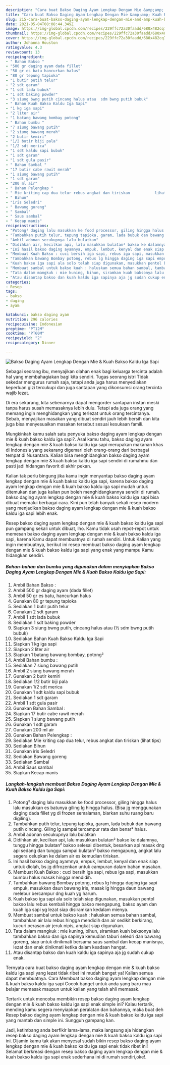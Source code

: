 ```yaml
---
description: "Cara buat Bakso Daging Ayam Lengkap Dengan Mie &amp;amp; Kuah Bakso Kaldu Iga Sapi Sederhana dan Mudah Dibuat"
title: "Cara buat Bakso Daging Ayam Lengkap Dengan Mie &amp;amp; Kuah Bakso Kaldu Iga Sapi Sederhana dan Mudah Dibuat"
slug: 215-cara-buat-bakso-daging-ayam-lengkap-dengan-mie-and-amp-kuah-bakso-kaldu-iga-sapi-sederhana-dan-mudah-dibuat
date: 2021-05-04T08:08:44.349Z
image: https://img-global.cpcdn.com/recipes/229ffc72a30faadd/680x482cq70/bakso-daging-ayam-lengkap-dengan-mie-kuah-bakso-kaldu-iga-sapi-foto-resep-utama.jpg
thumbnail: https://img-global.cpcdn.com/recipes/229ffc72a30faadd/680x482cq70/bakso-daging-ayam-lengkap-dengan-mie-kuah-bakso-kaldu-iga-sapi-foto-resep-utama.jpg
cover: https://img-global.cpcdn.com/recipes/229ffc72a30faadd/680x482cq70/bakso-daging-ayam-lengkap-dengan-mie-kuah-bakso-kaldu-iga-sapi-foto-resep-utama.jpg
author: Johanna Houston
ratingvalue: 4.3
reviewcount: 13
recipeingredient:
- " Bahan Bakso "
- "500 gr daging ayam dada fillet"
- "50 gr es batu hancurkan halus"
- "80 gr tepung tapioka"
- "1 butir putih telur"
- "2 sdt garam"
- "1 sdt lada bubuk"
- "1 sdt baking powder"
- "3 siung bwng putih cincang halus atau  sdm bwng putih bubuk"
- " Bahan Kuah Bakso Kaldu Iga Sapi"
- "1 kg iga sapi"
- "2 liter air"
- "1 batang bawang bombay potong"
- " Bahan bumbu "
- "7 siung bawang putih"
- "2 siung bawang merah"
- "2 butir kemiri"
- "1/2 butir biji pala"
- "1/2 sdt merica"
- "1 sdt kaldu sapi bubuk"
- "1 sdt garam"
- "1 sdt gula pasir"
- " Bahan Sambal "
- "17 butir cabe rawit merah"
- "1 siung bawang putih"
- "1 sdt garam"
- "200 ml air"
- " Bahan Pelengkap "
- " Mie kriting cap dua telur rebus angkat dan tiriskan           lihat tips"
- " Bihun"
- "iris Seledri"
- " Bawang goreng"
- " Sambal"
- " Saus sambal"
- " Kecap manis"
recipeinstructions:
- "Potong² daging lalu masukkan ke food processor, giling hingga halus lalu masukkan es batunya giling lg hingga halus. (Bisa jg menggunakan daging dada fillet yg di frozen semalaman, biarkan suhu ruang baru digiling)."
- "Tambahkan putih telur, tepung tapioka, garam, lada bubuk dan bawang putih cincang. Giling lg sampai tercampur rata dan benar² halus."
- "Ambil adonan secukupnya lalu bulatkan"
- "Didihkan air, kecilkan api, lalu masukkan bulatan² bakso ke dalamnya, tunggu hingga bulatan² bakso selesai dibentuk, besarkan api masak dng api sedang dan tunggu sampai bulatan² bakso mengapung, angkat lalu segera celupkan ke dalam air es kemudian tiriskan."
- "Ini hasil bakso daging ayamnya, empuk, lembut, kenyal dan enak siap untuk diolah, bs jg difrozenkan untuk campuran dalam bahan masakan."
- "Membuat Kuah Bakso : cuci bersih iga sapi, rebus iga sapi, masukkan bumbu halus masak hingga mendidih."
- "Tambahkan bawang Bombay potong, rebus lg hingga daging iga sapi empuk, masukkan daun bawang iris, masak lg hingga daun bawang melebur bercampur dng kuah yg harum."
- "Kuah bakso iga sapi ala solo telah siap digunakan, masukkan pentol bakso lalu rebus kembali hingga bakso mengapung, bakso ayam dan kuah iga sapi yg lezat siap disiramkan kedalam mienya."
- "Membuat sambal untuk bakso kuah : haluskan semua bahan sambal, tambahkan air lalu rebus hingga mendidih dan air sedikit berkirang, kucuri perasan air jeruk nipis, angkat siap digunakan."
- "Tata dalam mangkuk : mie kuning, bihun, siramkan kuah baksonya lalu tambahkan bakso dan iga sapinya kemudian taburi seledri dan bawang goreng, siap untuk dinikmati bersama saus sambal dan kecap manisnya, lezat dan enak dinikmati ketika dalam keadaan hangat."
- "Atau disantap bakso dan kuah kaldu iga sapinya aja jg sudah cukup enak."
categories:
- Resep
tags:
- bakso
- daging
- ayam

katakunci: bakso daging ayam 
nutrition: 296 calories
recipecuisine: Indonesian
preptime: "PT12M"
cooktime: "PT60M"
recipeyield: "2"
recipecategory: Dinner

---
```



![Bakso Daging Ayam Lengkap Dengan Mie &amp; Kuah Bakso Kaldu Iga Sapi](https://img-global.cpcdn.com/recipes/229ffc72a30faadd/680x482cq70/bakso-daging-ayam-lengkap-dengan-mie-kuah-bakso-kaldu-iga-sapi-foto-resep-utama.jpg)

Sebagai seorang ibu, menyajikan olahan enak bagi keluarga tercinta adalah hal yang membahagiakan bagi kita sendiri. Tugas seorang istri Tidak sekedar mengurus rumah saja, tetapi anda juga harus menyediakan keperluan gizi tercukupi dan juga santapan yang dikonsumsi orang tercinta wajib lezat.

Di era  sekarang, kita sebenarnya dapat mengorder santapan instan meski tanpa harus susah memasaknya lebih dulu. Tetapi ada juga orang yang memang ingin menghidangkan yang terlezat untuk orang tercintanya. Sebab, menyajikan masakan yang dibuat sendiri jauh lebih bersih dan kita juga bisa menyesuaikan masakan tersebut sesuai kesukaan famili. 



Mungkinkah kamu salah satu penyuka bakso daging ayam lengkap dengan mie &amp; kuah bakso kaldu iga sapi?. Asal kamu tahu, bakso daging ayam lengkap dengan mie &amp; kuah bakso kaldu iga sapi merupakan makanan khas di Indonesia yang sekarang digemari oleh orang-orang dari berbagai tempat di Nusantara. Kalian bisa menghidangkan bakso daging ayam lengkap dengan mie &amp; kuah bakso kaldu iga sapi sendiri di rumahmu dan pasti jadi hidangan favorit di akhir pekan.

Kalian tak perlu bingung jika kamu ingin menyantap bakso daging ayam lengkap dengan mie &amp; kuah bakso kaldu iga sapi, karena bakso daging ayam lengkap dengan mie &amp; kuah bakso kaldu iga sapi mudah untuk ditemukan dan juga kalian pun boleh menghidangkannya sendiri di rumah. bakso daging ayam lengkap dengan mie &amp; kuah bakso kaldu iga sapi bisa dibuat memalui berbagai cara. Kini pun telah banyak sekali resep modern yang menjadikan bakso daging ayam lengkap dengan mie &amp; kuah bakso kaldu iga sapi lebih enak.

Resep bakso daging ayam lengkap dengan mie &amp; kuah bakso kaldu iga sapi pun gampang sekali untuk dibuat, lho. Kamu tidak usah repot-repot untuk memesan bakso daging ayam lengkap dengan mie &amp; kuah bakso kaldu iga sapi, karena Kamu dapat membuatnya di rumah sendiri. Untuk Kalian yang ingin membuatnya, berikut ini resep membuat bakso daging ayam lengkap dengan mie &amp; kuah bakso kaldu iga sapi yang enak yang mampu Kamu hidangkan sendiri.

<!--inarticleads1-->

##### Bahan-bahan dan bumbu yang digunakan dalam menyiapkan Bakso Daging Ayam Lengkap Dengan Mie &amp; Kuah Bakso Kaldu Iga Sapi:

1. Ambil  Bahan Bakso :
1. Ambil 500 gr daging ayam (dada fillet)
1. Ambil 50 gr es batu, hancurkan halus
1. Gunakan 80 gr tepung tapioka
1. Sediakan 1 butir putih telur
1. Gunakan 2 sdt garam
1. Ambil 1 sdt lada bubuk
1. Sediakan 1 sdt baking powder
1. Siapkan 3 siung bwng putih, cincang halus atau (½ sdm bwng putih bubuk)
1. Sediakan  Bahan Kuah Bakso Kaldu Iga Sapi
1. Siapkan 1 kg iga sapi
1. Siapkan 2 liter air
1. Siapkan 1 batang bawang bombay, potong²
1. Ambil  Bahan bumbu :
1. Sediakan 7 siung bawang putih
1. Ambil 2 siung bawang merah
1. Gunakan 2 butir kemiri
1. Sediakan 1/2 butir biji pala
1. Gunakan 1/2 sdt merica
1. Gunakan 1 sdt kaldu sapi bubuk
1. Sediakan 1 sdt garam
1. Ambil 1 sdt gula pasir
1. Gunakan  Bahan Sambal :
1. Siapkan 17 butir cabe rawit merah
1. Siapkan 1 siung bawang putih
1. Gunakan 1 sdt garam
1. Gunakan 200 ml air
1. Gunakan  Bahan Pelengkap :
1. Sediakan  Mie kriting cap dua telur, rebus angkat dan tiriskan           (lihat tips)
1. Sediakan  Bihun
1. Gunakan iris Seledri
1. Sediakan  Bawang goreng
1. Sediakan  Sambal
1. Ambil  Saus sambal
1. Siapkan  Kecap manis




<!--inarticleads2-->

##### Langkah-langkah membuat Bakso Daging Ayam Lengkap Dengan Mie &amp; Kuah Bakso Kaldu Iga Sapi:

1. Potong² daging lalu masukkan ke food processor, giling hingga halus lalu masukkan es batunya giling lg hingga halus. (Bisa jg menggunakan daging dada fillet yg di frozen semalaman, biarkan suhu ruang baru digiling).
1. Tambahkan putih telur, tepung tapioka, garam, lada bubuk dan bawang putih cincang. Giling lg sampai tercampur rata dan benar² halus.
1. Ambil adonan secukupnya lalu bulatkan
1. Didihkan air, kecilkan api, lalu masukkan bulatan² bakso ke dalamnya, tunggu hingga bulatan² bakso selesai dibentuk, besarkan api masak dng api sedang dan tunggu sampai bulatan² bakso mengapung, angkat lalu segera celupkan ke dalam air es kemudian tiriskan.
1. Ini hasil bakso daging ayamnya, empuk, lembut, kenyal dan enak siap untuk diolah, bs jg difrozenkan untuk campuran dalam bahan masakan.
1. Membuat Kuah Bakso : cuci bersih iga sapi, rebus iga sapi, masukkan bumbu halus masak hingga mendidih.
1. Tambahkan bawang Bombay potong, rebus lg hingga daging iga sapi empuk, masukkan daun bawang iris, masak lg hingga daun bawang melebur bercampur dng kuah yg harum.
1. Kuah bakso iga sapi ala solo telah siap digunakan, masukkan pentol bakso lalu rebus kembali hingga bakso mengapung, bakso ayam dan kuah iga sapi yg lezat siap disiramkan kedalam mienya.
1. Membuat sambal untuk bakso kuah : haluskan semua bahan sambal, tambahkan air lalu rebus hingga mendidih dan air sedikit berkirang, kucuri perasan air jeruk nipis, angkat siap digunakan.
1. Tata dalam mangkuk : mie kuning, bihun, siramkan kuah baksonya lalu tambahkan bakso dan iga sapinya kemudian taburi seledri dan bawang goreng, siap untuk dinikmati bersama saus sambal dan kecap manisnya, lezat dan enak dinikmati ketika dalam keadaan hangat.
1. Atau disantap bakso dan kuah kaldu iga sapinya aja jg sudah cukup enak.




Ternyata cara buat bakso daging ayam lengkap dengan mie &amp; kuah bakso kaldu iga sapi yang lezat tidak ribet ini mudah banget ya! Kalian semua dapat membuatnya. Cara Membuat bakso daging ayam lengkap dengan mie &amp; kuah bakso kaldu iga sapi Cocok banget untuk anda yang baru mau belajar memasak maupun untuk kalian yang telah ahli memasak.

Tertarik untuk mencoba membikin resep bakso daging ayam lengkap dengan mie &amp; kuah bakso kaldu iga sapi enak simple ini? Kalau tertarik, mending kamu segera menyiapkan peralatan dan bahannya, maka buat deh Resep bakso daging ayam lengkap dengan mie &amp; kuah bakso kaldu iga sapi yang mantab dan simple ini. Sungguh gampang kan. 

Jadi, ketimbang anda berfikir lama-lama, maka langsung aja hidangkan resep bakso daging ayam lengkap dengan mie &amp; kuah bakso kaldu iga sapi ini. Dijamin kamu tak akan menyesal sudah bikin resep bakso daging ayam lengkap dengan mie &amp; kuah bakso kaldu iga sapi enak tidak ribet ini! Selamat berkreasi dengan resep bakso daging ayam lengkap dengan mie &amp; kuah bakso kaldu iga sapi enak sederhana ini di rumah sendiri,oke!.

